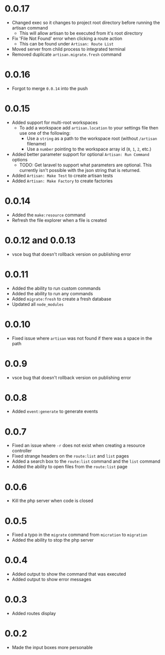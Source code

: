 # 0.0.17
- Changed exec so it changes to project root directory before running the artisan command
  - This will allow artisan to be executed from it's root directory
- Fix 'File Not Found' error when clicking a route action
  - This can be found under `Artisan: Route List`
- Moved server from child process to integrated terminal
- Removed duplicate `artisan.migrate.fresh` command

# 0.0.16
- Forgot to merge `0.0.14` into the push

# 0.0.15
- Added support for multi-root workspaces
  - To add a workspace add `artisan.location` to your settings file then use one of the following:
    - Use a `string` as a path to the workspace root (without `/artisan` filename)
    - Use a `number` pointing to the workspace array id (`0`, `1`, `2`, etc.)
- Added better parameter support for optional `Artisan: Run Command` options
  - TODO: Get laravel to support what parameters are optional. This currently isn't possible with the json string that is returned.
- Added `Artisan: Make Test` to create artisan tests
- Added `Artisan: Make Factory` to create factories

# 0.0.14
- Added the `make:resource` command
- Refresh the file explorer when a file is created

# 0.0.12 and 0.0.13
- vsce bug that doesn't rollback version on publishing error

# 0.0.11
- Added the ability to run custom commands
- Added the ability to run any commands
- Added `migrate:fresh` to create a fresh database
- Updated all `node_modules`

# 0.0.10
- Fixed issue where `artisan` was not found if there was a space in the path

# 0.0.9
- vsce bug that doesn't rollback version on publishing error

# 0.0.8
- Added `event:generate` to generate events

# 0.0.7
- Fixed an issue where `-r` does not exist when creating a resource controller
- Fixed strange headers on the `route:list` and `list` pages
- Added a search box to the `route:list` command and the `list` command
- Added the ability to open files from the `route:list` page

# 0.0.6
- Kill the php server when code is closed

# 0.0.5
- Fixed a typo in the `migrate` command from `micration` to `migration`
- Added the ability to stop the php server

# 0.0.4
- Added output to show the command that was executed
- Added output to show error messages

# 0.0.3
- Added routes display

# 0.0.2
- Made the input boxes more personable